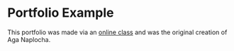 # Portfolio Example

This portfolio was made via an [online class](https://www.skillshare.com/classes/Code-your-own-portfolio-%E2%80%93-HTML-CSS-basics/1042721241/projects) and was the original creation of Aga Naplocha.